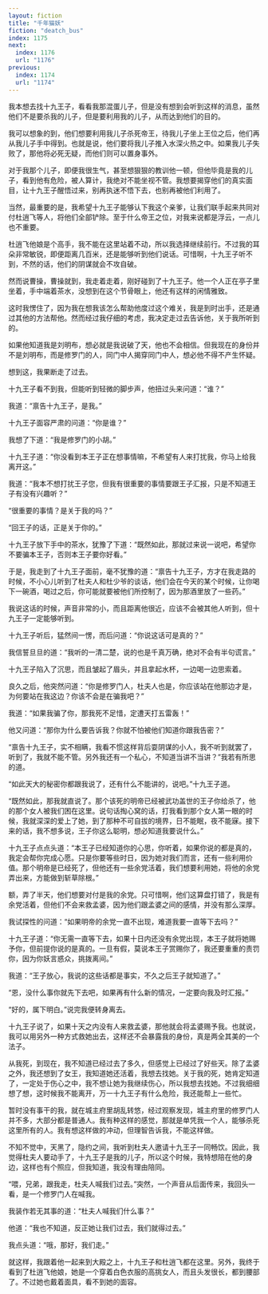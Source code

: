 ```yaml
---
layout: fiction
title: "千年猫妖"
fiction: "deatch_bus"
index: 1175
next:
  index: 1176
  url: "1176"
previous:
  index: 1174
  url: "1174"
---
```

我本想去找十九王子，看看我那混蛋儿子，但是没有想到会听到这样的消息，虽然他们不是要杀我的儿子，但是要利用我的儿子，从而达到他们的目的。

我可以想象的到，他们想要利用我儿子杀死帝王，待我儿子坐上王位之后，他们再从我儿子手中得到。也就是说，他们要将我儿子推入水深火热之中。如果我儿子失败了，那他将必死无疑，而他们则可以置身事外。

对于我那个儿子，即便我很生气，甚至想狠狠的教训他一顿，但他毕竟是我的儿子，看到他有危险，被人算计，我绝对不能坐视不管。我想要揭穿他们的真实面目，让十九王子醒悟过来，别再执迷不悟下去，也别再被他们利用了。

当然，最重要的是，我希望十九王子能够认下我这个亲爹，让我们联手起来共同对付杜逍飞等人，将他们全部铲除。至于什么帝王之位，对我来说都是浮云，一点儿也不重要。

杜逍飞他娘是个高手，我不能在这里站着不动，所以我选择继续前行。不过我的耳朵非常敏锐，即便距离几百米，还是能够听到他们说话。可惜啊，十九王子听不到，不然的话，他们的阴谋就会不攻自破。

然而说曹操，曹操就到，我走着走着，刚好碰到了十九王子。他一个人正在亭子里坐着，手中端着茶水，没想到在这个节骨眼上，他还有这样的闲情雅致。

这时我愣住了，因为我在想我该怎么帮助他度过这个难关，我是到时出手，还是通过其他的方法帮他。然而经过我仔细的考虑，我决定走过去告诉他，关于我所听到的。

如果他知道我是刘明布，想必就是我说破了天，他也不会相信。但我现在的身份并不是刘明布，而是修罗门的人，同门中人揭穿同门中人，想必他不得不产生怀疑。

想到这，我果断走了过去。

十九王子看不到我，但能听到轻微的脚步声，他扭过头来问道：“谁？”

我道：“禀告十九王子，是我。”

十九王子面容严肃的问道：“你是谁？”

我想了下道：“我是修罗门的小胡。”

十九王子道：“你没看到本王子正在想事情嘛，不希望有人来打扰我，你马上给我离开这。”

我道：“我本不想打扰王子您，但我有很重要的事情要跟王子汇报，只是不知道王子有没有兴趣听？”

“很重要的事情？是关于我的吗？”

“回王子的话，正是关于你的。”

十九王子放下手中的茶水，犹豫了下道：“既然如此，那就过来说一说吧，希望你不要骗本王子，否则本王子要你好看。”

于是，我走到了十九王子面前，毫不犹豫的道：“禀告十九王子，方才在我走路的时候，不小心儿听到了杜夫人和杜少爷的谈话，他们会在今天的某个时候，让你喝下一碗酒，喝过之后，你可能就要被他们所控制了，因为那酒里放了一些药。”

我说这话的时候，声音非常的小，而且距离他很近，应该不会被其他人听到，但十九王子一定能够听到。

十九王子听后，猛然间一愣，而后问道：“你说这话可是真的？”

我信誓旦旦的道：“我听的一清二楚，说的也是千真万确，绝对不会有半句谎言。”

十九王子陷入了沉思，而且皱起了眉头，并且拿起水杯，一边喝一边思索着。

良久之后，他突然问道：“你是修罗门人，杜夫人也是，你应该站在他那边才是，为何要站在我这边？你该不会是在骗我吧？”

我道：“如果我骗了你，那我死不足惜，定遭天打五雷轰！”

他又问道：“那你为什么要告诉我？你就不怕被他们知道你跟我告密？”

“禀告十九王子，实不相瞒，我看不惯这样背后耍阴谋的小人，我不听到就罢了，听到了，我就不能不管。另外我还有一个私心，不知道当讲不当讲？”我若有所思的道。

“如此天大的秘密你都跟我说了，还有什么不能讲的，说吧。”十九王子道。

“既然如此，那我就直说了。那个该死的明帝已经被武功盖世的王子你给杀了，他的那个女人被我们困在这里。说句话掏心窝的话，打我看到那个女人第一眼的时候，我就深深的爱上了她，到了那种不可自拔的境界，日不能眠，夜不能寐。接下来的话，我不想多说，王子你这么聪明，想必知道我要说什么。”

十九王子点点头道：“本王子已经知道你的心思，你听着，如果你说的都是真的，我定会帮你完成心愿。只是你要等些时日，因为她对我们而言，还有一些利用价值。那个明帝是已经死了，但他还有一些余党活着，我们想要利用她，将他的余党弄出来，方能做到斩草除根。”

额，弄了半天，他们想要对付是我的余党。只可惜啊，他们这算盘打错了，我是有余党活着，但他们不会来救孟婆，因为他们跟孟婆之间的感情，并没有那么深厚。

我试探性的问道：“如果明帝的余党一直不出现，难道我要一直等下去吗？”

十九王子道：“你无需一直等下去，如果十日内还没有余党出现，本王子就将她赐予你，但前提你说的是真的。一旦有假，莫说本王子赏赐你了，我还要重重的责罚你，因为你妖言惑众，挑拨离间。”

我道：“王子放心，我说的这些话都是事实，不久之后王子就知道了。”

“恩，没什么事你就先下去吧，如果再有什么新的情况，一定要向我及时汇报。”

“好的，属下明白。”说完我便转身离去。

十九王子说了，如果十天之内没有人来救孟婆，那他就会将孟婆赐予我。也就说，我可以用另外一种方式救她出去，这样还不会暴露我的身份，真是两全其美的一个法子。

从我死，到现在，我不知道已经过去了多久，但感觉上已经过了好些天。除了孟婆之外，我还想到了女王，我知道她还活着，我想去找她。关于我的死，她肯定知道了，一定处于伤心之中，我不想让她为我继续伤心，所以我想去找她。不过我细细想了想，这时候我不能离开，万一十九王子有什么危险，我还能帮上一些忙。

暂时没有事干的我，就在城主府里胡乱转悠，经过观察发现，城主府里的修罗门人并不多，大部分都是普通人。我有种这样的感觉，那就是单凭我一个人，能够杀死这里所有的人。我有想这样做的冲动，但理智告诉我，不能这样做。

不知不觉中，天黑了，隐约之间，我听到杜夫人邀请十九王子一同畅饮。因此，我觉得杜夫人要动手了，十九王子是我的儿子，所以这个时候，我特想陪在他的身边，这样也有个照应，但我知道，我没有理由陪同。

“喂，兄弟，跟我走，杜夫人喊我们过去。”突然，一个声音从后面传来，我回头一看，是一个修罗门人在喊我。

我装作若无其事的道：“杜夫人喊我们什么事？”

他道：“我也不知道，反正她让我们过去，我们就得过去。”

我点头道：“哦，那好，我们走。”

就这样，我跟着他一起来到大殿之上，十九王子和杜逍飞都在这里。另外，我终于看到了杜逍飞他娘，她是一个穿着白色衣服的高挑女人，而且头发很长，都到腰部了。不过她也戴着面具，看不到她的面容。